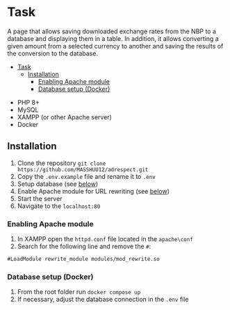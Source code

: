 # Task

A page that allows saving downloaded exchange rates from the NBP to a database and displaying them in a table.
In addition, it allows converting a given amount from a selected currency to another and saving the results of the conversion to the database.

<!-- TOC -->
* [Task](#task)
  * [Installation](#installation)
      * [Enabling Apache module](#enabling-apache-module)
      * [Database setup (Docker)](#database-setup-docker)
<!-- TOC -->

* PHP 8+
* MySQL
* XAMPP (or other Apache server)
* Docker

## Installation

1. Clone the repository `git clone https://github.com/MASSHUU12/adrespect.git`
2. Copy the `.env.example` file and rename it to `.env`
3. Setup database (see [below](#database-setup-docker))
4. Enable Apache module for URL rewriting (see [below](#enabling-apache-module))
5. Start the server
6. Navigate to the `localhost:80`

### Enabling Apache module

1. In XAMPP open the `httpd.conf` file located in the `apache\conf`
2. Search for the following line and remove the `#`:

```txt
#LoadModule rewrite_module modules/mod_rewrite.so
```

### Database setup (Docker)

1. From the root folder run `docker compose up`
2. If necessary, adjust the database connection in the `.env` file
